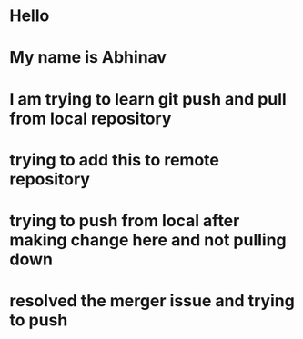 # Hello
# My name is Abhinav
# I am trying to learn git push and pull from local repository
# trying to add this to remote repository
# trying to push from local after making change here and not pulling down
# resolved the merger issue and trying to push
